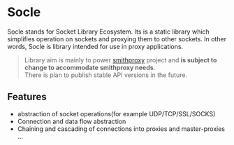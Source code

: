 # Socle

Socle stands for Socket Library Ecosystem. Its is a static library which simplifies operation on sockets and proxying
 them to other sockets.
In other words, Socle is library intended for use in proxy applications.

> Library aim is mainly to power [smithproxy](https://www.smithproxy.org) project and **is subject to change
to accommodate smithproxy needs**.  
> There is plan to publish stable API versions in the future.

## Features
* abstraction of socket operations(for example UDP/TCP/SSL/SOCKS)
* Connection and data flow abstraction
* Chaining and cascading of connections into proxies and master-proxies  
  ...
